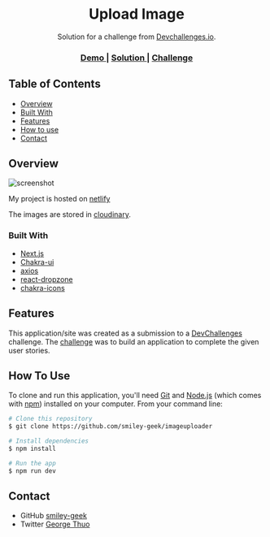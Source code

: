 <h1 align="center">Upload Image</h1>

<div align="center">
   Solution for a challenge from  <a href="http://devchallenges.io" target="_blank">Devchallenges.io</a>.
</div>

<div align="center">
  <h3>
    <a href="https://myimagemyupload.netlify.app/">
      Demo
    </a>
    <span> | </span>
    <a href="https://github.com/smiley-geek/imageuploader">
      Solution
    </a>
    <span> | </span>
    <a href="https://devchallenges.io/challenges/O2iGT9yBd6xZBrOcVirx">
      Challenge
    </a>
  </h3>
</div>

<!-- TABLE OF CONTENTS -->

## Table of Contents

- [Overview](#overview)
- [Built With](#built-with)
- [Features](#features)
- [How to use](#how-to-use)
- [Contact](#contact)

<!-- OVERVIEW -->

## Overview

![screenshot](https://res.cloudinary.com/smiley-geek/image/upload/v1632650082/je1qjqqdbyytr3pelyqw.png)

My project is hosted on [netlify](https://myimagemyupload.netlify.app/)

The images are stored in [cloudinary](https://cloudinary.com/).

### Built With

<!-- This section should list any major frameworks that you built your project using. Here are a few examples.-->

- [Next.js](https://nextjs.org/)
- [Chakra-ui](https://chakra-ui.com/)
- [axios](https://www.npmjs.com/package/axios)
- [react-dropzone](https://www.npmjs.com/package/react-dropzone)
- [chakra-icons](https://chakra-ui.com/docs/media-and-icons/icon#all-icons)

## Features

<!-- List the features of your application or follow the template. Don't share the figma file here :) -->

This application/site was created as a submission to a [DevChallenges](https://devchallenges.io/challenges) challenge. The [challenge](https://devchallenges.io/challenges/O2iGT9yBd6xZBrOcVirx) was to build an application to complete the given user stories.

## How To Use

<!-- Example: -->

To clone and run this application, you'll need [Git](https://git-scm.com) and [Node.js](https://nodejs.org/en/download/) (which comes with [npm](http://npmjs.com)) installed on your computer. From your command line:

```bash
# Clone this repository
$ git clone https://github.com/smiley-geek/imageuploader

# Install dependencies
$ npm install

# Run the app
$ npm run dev
```

## Contact

- GitHub [smiley-geek](https://{github.com/smiley-geek})
- Twitter [George Thuo](https://{twitter.com/GeorgeT10048310})

